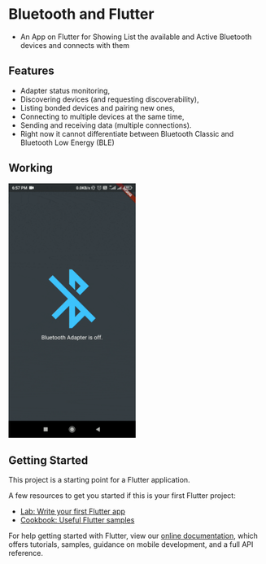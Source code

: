 # Bluetooth and Flutter 

- An App on  Flutter for Showing List the available and Active Bluetooth devices and connects with them	

## Features

- Adapter status monitoring,
- Discovering devices (and requesting discoverability),
- Listing bonded devices and pairing new ones,
- Connecting to multiple devices at the same time,
- Sending and receiving data (multiple connections).
- Right now it cannot differentiate between Bluetooth Classic and Bluetooth Low Energy (BLE) 


## Working 
<img src="screenrecord.gif" width="250" />

## Getting Started

This project is a starting point for a Flutter application.

A few resources to get you started if this is your first Flutter project:

- [Lab: Write your first Flutter app](https://flutter.dev/docs/get-started/codelab)
- [Cookbook: Useful Flutter samples](https://flutter.dev/docs/cookbook)

For help getting started with Flutter, view our
[online documentation](https://flutter.dev/docs), which offers tutorials,
samples, guidance on mobile development, and a full API reference.
